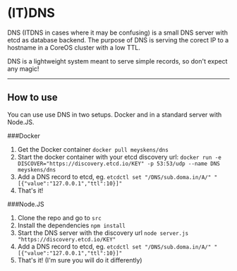 # (IT)DNS

DNS (ITDNS in cases where it may be confusing) is a small DNS server with etcd as database backend.
The purpose of DNS is serving the corect IP to a hostname in a CoreOS cluster with a low TTL. 

DNS is a lightweight system meant to serve simple records, so don't expect any magic!

---
How to use
----------
You can use use DNS in two setups. Docker and in a standard server with Node.JS.

###Docker
1. Get the Docker container `docker pull meyskens/dns`
2. Start the docker container with your etcd discovery url:
   `docker run -e DISCOVER="https://discovery.etcd.io/KEY" -p 53:53/udp --name DNS meyskens/dns`
3. Add a DNS record to etcd, eg. `etcdctl set "/DNS/sub.doma.in/A/" "[{"value":"127.0.0.1","ttl":10}]"`
4. That's it!

###Node.JS
1. Clone the repo and go to `src`
2. Install the dependencies `npm install`
3. Start the DNS server with the discovery url `node server.js "https://discovery.etcd.io/KEY"`
4. Add a DNS record to etcd, eg. `etcdctl set "/DNS/sub.doma.in/A/" "[{"value":"127.0.0.1","ttl":10}]"`
5. That's it! (I'm sure you will do it differently)
